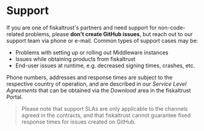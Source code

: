 # Support
If you are one of fiskaltrust's partners and need support for non-code-related problems, please **don't create GitHub issues**, but reach out to our support team via phone or e-mail. Common types of support cases may be:
- Problems with setting up or rolling out Middleware instances
- Issues while obtaining products from fiskaltrust
- End-user issues at runtime, e.g. decreased signing times, crashes, etc.

Phone numbers, addresses and response times are subject to the respective country of operation, and are described in our _Service Level Agreements_ that can be obtained via the _Download_ area in the fiskaltrust Portal.

> Please note that support SLAs are only applicable to the channels agreed in the contracts, and that fiskaltrust cannot guarantee fixed response times for issues created on GitHub.
